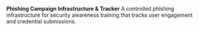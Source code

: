 **Phishing Campaign Infrastructure & Tracker**
A controlled phishing infrastructure for security awareness training that tracks user engagement and credential submissions.
